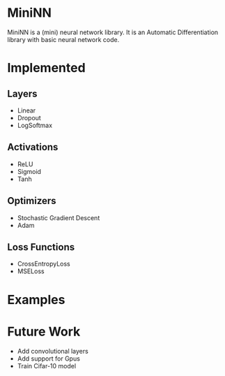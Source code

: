 # MiniNN

MiniNN is a (mini) neural network library. It is an Automatic Differentiation library with basic neural network code. 


# Implemented

## Layers
- Linear
- Dropout 
- LogSoftmax

## Activations
- ReLU
- Sigmoid
- Tanh

## Optimizers
- Stochastic Gradient Descent
- Adam

## Loss Functions
- CrossEntropyLoss
- MSELoss


# Examples

# Future Work
- Add convolutional layers
- Add support for Gpus
- Train Cifar-10 model
